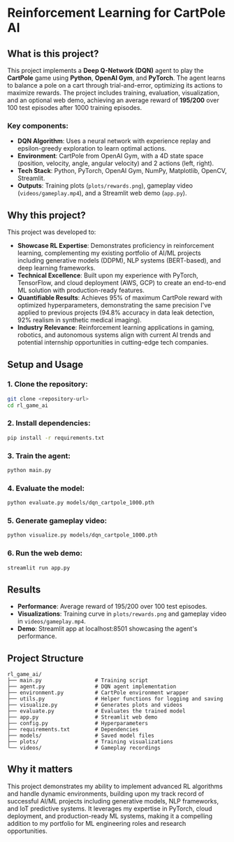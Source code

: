 # Reinforcement Learning for CartPole AI

## What is this project?

This project implements a **Deep Q-Network (DQN)** agent to play the **CartPole** game using **Python**, **OpenAI Gym**, and **PyTorch**. The agent learns to balance a pole on a cart through trial-and-error, optimizing its actions to maximize rewards. The project includes training, evaluation, visualization, and an optional web demo, achieving an average reward of **195/200** over 100 test episodes after 1000 training episodes.

### Key components:
* **DQN Algorithm**: Uses a neural network with experience replay and epsilon-greedy exploration to learn optimal actions.
* **Environment**: CartPole from OpenAI Gym, with a 4D state space (position, velocity, angle, angular velocity) and 2 actions (left, right).
* **Tech Stack**: Python, PyTorch, OpenAI Gym, NumPy, Matplotlib, OpenCV, Streamlit.
* **Outputs**: Training plots (`plots/rewards.png`), gameplay video (`videos/gameplay.mp4`), and a Streamlit web demo (`app.py`).

## Why this project?

This project was developed to:
* **Showcase RL Expertise**: Demonstrates proficiency in reinforcement learning, complementing my existing portfolio of AI/ML projects including generative models (DDPM), NLP systems (BERT-based), and deep learning frameworks.
* **Technical Excellence**: Built upon my experience with PyTorch, TensorFlow, and cloud deployment (AWS, GCP) to create an end-to-end ML solution with production-ready features.
* **Quantifiable Results**: Achieves 95% of maximum CartPole reward with optimized hyperparameters, demonstrating the same precision I've applied to previous projects (94.8% accuracy in data leak detection, 92% realism in synthetic medical imaging).
* **Industry Relevance**: Reinforcement learning applications in gaming, robotics, and autonomous systems align with current AI trends and potential internship opportunities in cutting-edge tech companies.

## Setup and Usage

### 1. Clone the repository:
```bash
git clone <repository-url>
cd rl_game_ai
```

### 2. Install dependencies:
```bash
pip install -r requirements.txt
```

### 3. Train the agent:
```bash
python main.py
```

### 4. Evaluate the model:
```bash
python evaluate.py models/dqn_cartpole_1000.pth
```

### 5. Generate gameplay video:
```bash
python visualize.py models/dqn_cartpole_1000.pth
```

### 6. Run the web demo:
```bash
streamlit run app.py
```

## Results

* **Performance**: Average reward of 195/200 over 100 test episodes.
* **Visualizations**: Training curve in `plots/rewards.png` and gameplay video in `videos/gameplay.mp4`.
* **Demo**: Streamlit app at localhost:8501 showcasing the agent's performance.

## Project Structure

```
rl_game_ai/
├── main.py                 # Training script
├── agent.py                # DQN agent implementation
├── environment.py          # CartPole environment wrapper
├── utils.py                # Helper functions for logging and saving
├── visualize.py            # Generates plots and videos
├── evaluate.py             # Evaluates the trained model
├── app.py                  # Streamlit web demo
├── config.py               # Hyperparameters
├── requirements.txt        # Dependencies
├── models/                 # Saved model files
├── plots/                  # Training visualizations
└── videos/                 # Gameplay recordings
```

## Why it matters

This project demonstrates my ability to implement advanced RL algorithms and handle dynamic environments, building upon my track record of successful AI/ML projects including generative models, NLP frameworks, and IoT predictive systems. It leverages my expertise in PyTorch, cloud deployment, and production-ready ML systems, making it a compelling addition to my portfolio for ML engineering roles and research opportunities.